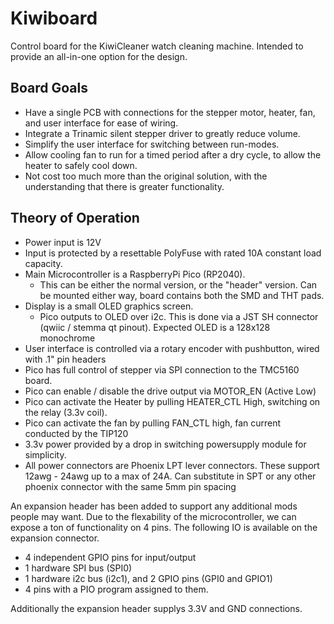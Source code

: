 # Kiwiboard 
Control board for the KiwiCleaner watch cleaning machine.  Intended to provide an all-in-one option for the design. 

## Board Goals
- Have a single PCB with connections for the stepper motor, heater, fan, and user interface for ease of wiring. 
- Integrate a Trinamic silent stepper driver to greatly reduce volume. 
- Simplify the user interface for switching between run-modes. 
- Allow cooling fan to run for a timed period after a dry cycle, to allow the heater to safely cool down. 
- Not cost too much more than the original solution, with the understanding that there is greater functionality. 

## Theory of Operation
- Power input is 12V 
- Input is protected by a resettable PolyFuse with rated 10A constant load capacity.  
- Main Microcontroller is a RaspberryPi Pico (RP2040).  
  - This can be either the normal version, or the "header" version.  Can be mounted either way, board contains both the SMD and THT pads. 
- Display is a small OLED graphics screen.
  - Pico outputs to OLED over i2c. This is done via a JST SH connector (qwiic / stemma qt pinout).  Expected OLED is a 128x128 monochrome
- User interface is controlled via a rotary encoder with pushbutton, wired with .1" pin headers  
- Pico has full control of stepper via SPI connection to the TMC5160 board. 
- Pico can enable / disable the drive output via MOTOR_EN (Active Low)
- Pico can activate the Heater by pulling HEATER_CTL High, switching on the relay (3.3v coil).
- Pico can activate the fan by pulling FAN_CTL high, fan current conducted by the TIP120
- 3.3v power provided by a drop in switching powersupply module for simplicity. 
- All power connectors are Phoenix LPT lever connectors.  These support 12awg - 24awg up to a max of 24A.  Can substitute in SPT or any other phoenix connector with the same 5mm pin spacing

An expansion header has been added to support any additional mods people may want.  Due to the flexability of the microcontroller, we can expose a ton of functionality on 4 pins.  The following IO is available on the expansion connector. 

- 4 independent GPIO pins for input/output 
- 1 hardware SPI bus (SPI0) 
- 1 hardware i2c bus (i2c1), and 2 GPIO pins (GPI0 and GPIO1)
- 4 pins with a PIO program assigned to them. 

Additionally the expansion header supplys 3.3V and GND connections. 

